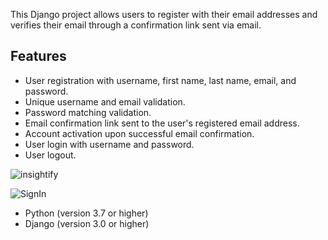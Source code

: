 This Django project allows users to register with their email addresses and verifies their email through a confirmation link sent via email.

## Features

- User registration with username, first name, last name, email, and password.
- Unique username and email validation.
- Password matching validation.
- Email confirmation link sent to the user's registered email address.
- Account activation upon successful email confirmation.
- User login with username and password.
- User logout.

![insightify](https://github.com/user-attachments/assets/e3800406-01d7-46d7-859b-5eeff08662fd)

![SignIn](https://github.com/user-attachments/assets/95a642fe-ff78-4266-bdf7-dc587f49c674)


- Python (version 3.7 or higher)
- Django (version 3.0 or higher)

